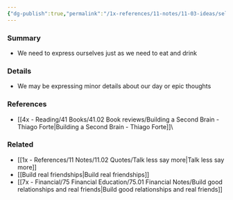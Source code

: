 ```yaml
---
{"dg-publish":true,"permalink":"/1x-references/11-notes/11-03-ideas/self-expression-is-a-vital-human-need/","title":"Self-expression is a vital human need","noteIcon":""}
---
```



### Summary
- We need to express ourselves just as we need to eat and drink

### Details
- We may be expressing minor details about our day or epic thoughts

### References
- [[4x - Reading/41 Books/41.02 Book reviews/Building a Second Brain - Thiago Forte\|Building a Second Brain - Thiago Forte]]\

### Related
- [[1x - References/11 Notes/11.02 Quotes/Talk less say more\|Talk less say more]]
- [[Build real friendships\|Build real friendships]]
- [[7x - Financial/75 Financial Education/75.01 Financial Notes/Build good relationships and real friends\|Build good relationships and real friends]]